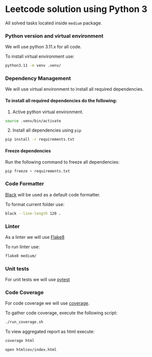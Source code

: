 # Leetcode solution using Python 3

All solved tasks located inside `medium` package.


### Python version and virtual environment

We will use python 3.11.x for all code.

To install virtual environment use:
```bash
python3.11 -m venv .venv/
```

### Dependency Management

We will use virtual environment to install all required dependencies.

#### To install all required dependencies do the following:

1. Active python virtual environment.

```bash
source .venv/bin/activate
```

2. Install all dependencies using `pip`

```bash
pip install -r requirements.txt
```

#### Freeze dependencies

Run the following command to freeze all dependencies:

```bash
pip freeze > requirements.txt
```

### Code Formatter

[Black](https://github.com/psf/black) will be used as a default code formatter.

To format current folder use:

```bash
black --line-length 120 .
```

### Linter

As a linter we will use [Flake8](https://flake8.pycqa.org/en/latest/)

To run linter use:

```bash
flake8 medium/
```

### Unit tests

For unit tests we will use [pytest](https://docs.pytest.org/en/8.2.x/)

### Code Coverage

For code coverage we will use [coverage]().

To gather code coverage, execute the following script:

```bash
./run_coverage.sh
```

To view aggregated report as html execute:

```bash
coverage html

open htmlcov/index.html
```